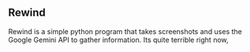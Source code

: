 ## Rewind
Rewind is a simple python program that takes screenshots and uses the Google Gemini API to gather information.
Its quite terrible right now, 
